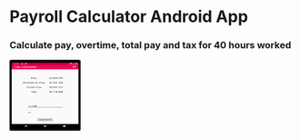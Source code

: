 # Payroll Calculator Android App
### Calculate pay, overtime, total pay and tax for 40 hours worked

<img src="/device-screenshot.png" width="125" height="125"/>

